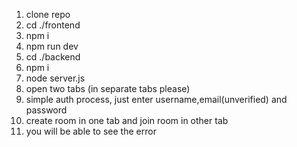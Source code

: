 1. clone repo 
2. cd ./frontend
3. npm i 
4. npm run dev 
5. cd ./backend
6. npm i 
7. node server.js
8. open two tabs (in separate tabs please)
9. simple auth process, just enter username,email(unverified) and password
10. create room in one tab and join room in other tab 
11. you will be able to see the error
